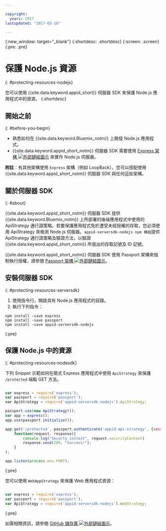```yaml
---

copyright:
  years: 2017
lastupdated: "2017-03-16"

---
```


{:new_window: target="_blank"}
{:shortdesc: .shortdesc}
{:screen: .screen}
{:pre: .pre}

# 保護 Node.js 資源
{: #protecting-resources-nodejs}

您可以使用 {{site.data.keyword.appid_short}} 伺服器 SDK 來保護 Node.js 應用程式中的資源。
{:shortdesc}

## 開始之前
{: #before-you-begin}

* 熟悉如何在 {{site.data.keyword.Bluemix_notm}} 上開發 Node.js 應用程式。
* {{site.data.keyword.appid_short_notm}} 伺服器 SDK 需要使用 <a href="http://expressjs.com/" target="_blank">Express 架構 <img src="../../icons/launch-glyph.svg" alt="外部鏈結圖示"></a> 來實作 Node.js 伺服器。

**附註**：有其他架構使用 `Express` 架構（例如 LoopBack）。您可以搭配使用 {{site.data.keyword.appid_short_notm}} 伺服器 SDK 與任何這些架構。

## 關於伺服器 SDK
{: #about}

{{site.data.keyword.appid_short_notm}} 伺服器 SDK 提供 {{site.data.keyword.Bluemix_notm}} 上所部署的後端應用程式中使用的 ApiStrategy 通行證策略。若要保護應用程式免於遭受未經授權的存取，您必須使用 ApiStrategy 來檢測 Node.js 伺服器。`appid-serversdk-nodejs npm 模組`提供 ApiStrategy 通行證策略及驗證方法，以驗證 {{site.data.keyword.appid_short_notm}} 所發出的存取記號及 ID 記號。

{{site.data.keyword.appid_short_notm}} 伺服器 SDK 使用 Passport 架構來強制執行授權，請參閱 <a href="http://passportjs.org/" target="_blank">Passport 架構 <img src="../../icons/launch-glyph.svg" alt="外部鏈結圖示"></a>。


## 安裝伺服器 SDK
{: #protecting-resources-serversdk}

1. 使用指令行，開啟具有 Node.js 應用程式的目錄。
2. 執行下列指令：

  ```
  npm install -save express
  npm install -save passport
  npm install -save appid-serversdk-nodejs
  ```
  {:pre}

## 保護 Node.js 中的資源
{: #protecting-resources-nodesdk}

下列 Snippet 示範如何在簡式 Express 應用程式中使用 `ApiStrategy` 來保護 `/protected` 端點 GET 方法。

  ```JavaScript

  var express = require('express');
  var passport = require('passport');
  var ApiStrategy = require('appid-serversdk-nodejs').ApiStrategy;

  passport.use(new ApiStrategy());
  var app = express();
  app.use(passport.initialize());

  app.get('/protected', passport.authenticate('appid-api-strategy', {session: false }),
      function(request, response){
          console.log("Securty context", request.securityContext)    
          response.send(200, "Success!");
      }
  );

  app.listen(process.env.PORT);
```
  {:pre}

您可以使用 `WebAppStrategy` 來保護 Web 應用程式資源：

  ```JavaScript

  var express = require('express');
  var passport = require('passport');
  var ApiStrategy = require('appid-serversdk-nodejs').WebStrategy;
  ```
  {:pre}

如需相關資訊，請參閱 <a href="https://github.com/ibm-cloud-security/appid-serversdk-nodejs" target="_blank">GitHub 儲存庫 <img src="../../icons/launch-glyph.svg" alt="外部鏈結圖示"></a>。
